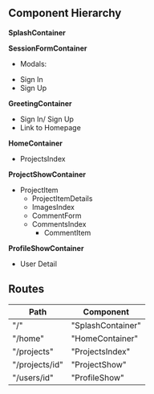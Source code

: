 ## Component Hierarchy

**SplashContainer**

**SessionFormContainer**
 - Modals:
  * Sign In
  * Sign Up

**GreetingContainer**
  * Sign In/ Sign Up
  * Link to Homepage

**HomeContainer**
  * ProjectsIndex

**ProjectShowContainer**
  * ProjectItem
    * ProjectItemDetails
    * ImagesIndex
    * CommentForm
    * CommentsIndex
      * CommentItem

**ProfileShowContainer**
 * User Detail

## Routes

|Path   | Component   |
|-------|-------------|
| "/" | "SplashContainer" |
| "/home" | "HomeContainer" |
| "/projects" | "ProjectsIndex" |
| "/projects/id" | "ProjectShow" |
| "/users/id" | "ProfileShow" |

